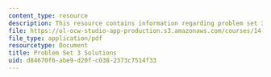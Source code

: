 ```yaml
---
content_type: resource
description: This resource contains information regarding problem set 3 solutions.
file: https://ol-ocw-studio-app-production.s3.amazonaws.com/courses/14-12-economic-applications-of-game-theory-fall-2012/d84670f6abe9d20fc0382373c7514f33_MIT14_12F12_pset3sol.pdf
file_type: application/pdf
resourcetype: Document
title: Problem Set 3 Solutions
uid: d84670f6-abe9-d20f-c038-2373c7514f33
---
```

